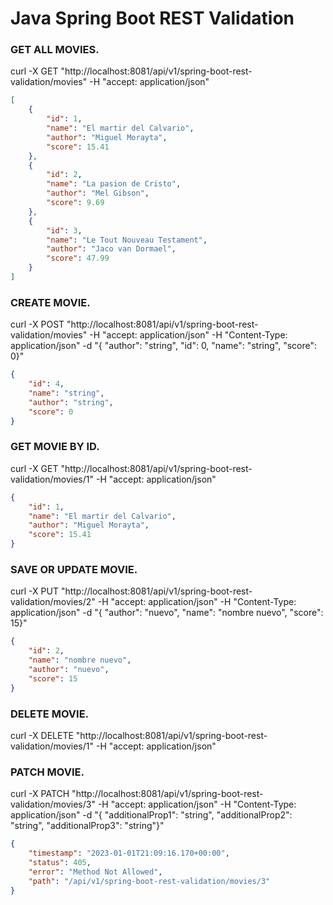 # Java Spring Boot REST Validation

### GET ALL MOVIES.
curl -X GET "http://localhost:8081/api/v1/spring-boot-rest-validation/movies" -H "accept: application/json"

```json
[
    {
        "id": 1,
        "name": "El martir del Calvario",
        "author": "Miguel Morayta",
        "score": 15.41
    },
    {
        "id": 2,
        "name": "La pasion de Cristo",
        "author": "Mel Gibson",
        "score": 9.69
    },
    {
        "id": 3,
        "name": "Le Tout Nouveau Testament",
        "author": "Jaco van Dormael",
        "score": 47.99
    }
]
```

### CREATE MOVIE. 

curl -X POST "http://localhost:8081/api/v1/spring-boot-rest-validation/movies" -H "accept: application/json" -H "Content-Type: application/json" -d "{ \"author\": \"string\", \"id\": 0, \"name\": \"string\", \"score\": 0}"

```json
{
    "id": 4,
    "name": "string",
    "author": "string",
    "score": 0
}
```

### GET MOVIE BY ID.

curl -X GET "http://localhost:8081/api/v1/spring-boot-rest-validation/movies/1" -H "accept: application/json"

```json
{
    "id": 1,
    "name": "El martir del Calvario",
    "author": "Miguel Morayta",
    "score": 15.41
}
```

### SAVE OR UPDATE MOVIE.

curl -X PUT "http://localhost:8081/api/v1/spring-boot-rest-validation/movies/2" -H "accept: application/json" -H "Content-Type: application/json" -d "{ \"author\": \"nuevo\", \"name\": \"nombre nuevo\", \"score\": 15}"

```json
{
    "id": 2,
    "name": "nombre nuevo",
    "author": "nuevo",
    "score": 15
}
```

### DELETE MOVIE.

curl -X DELETE "http://localhost:8081/api/v1/spring-boot-rest-validation/movies/1" -H "accept: application/json"

### PATCH MOVIE.

curl -X PATCH "http://localhost:8081/api/v1/spring-boot-rest-validation/movies/3" -H "accept: application/json" -H "Content-Type: application/json" -d "{ \"additionalProp1\": \"string\", \"additionalProp2\": \"string\", \"additionalProp3\": \"string\"}"

```json
{
    "timestamp": "2023-01-01T21:09:16.170+00:00",
    "status": 405,
    "error": "Method Not Allowed",
    "path": "/api/v1/spring-boot-rest-validation/movies/3"
}

```
